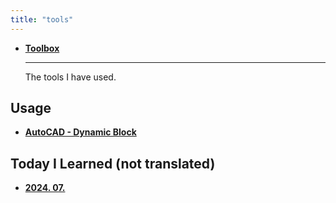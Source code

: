 ```yaml
---
title: "tools"
---
```


<div class="grid cards" markdown>

-   [__Toolbox__](./toolbox/index.md)

    ---
    The tools I have used.

</div>

## Usage

<div class="grid cards" markdown>

-   [__AutoCAD - Dynamic Block__](./dynamic-block/index.md)

</div>

## Today I Learned (not translated)

<div class="grid cards" markdown>

-   [__2024. 07.__](./til/2407.md)

</div>